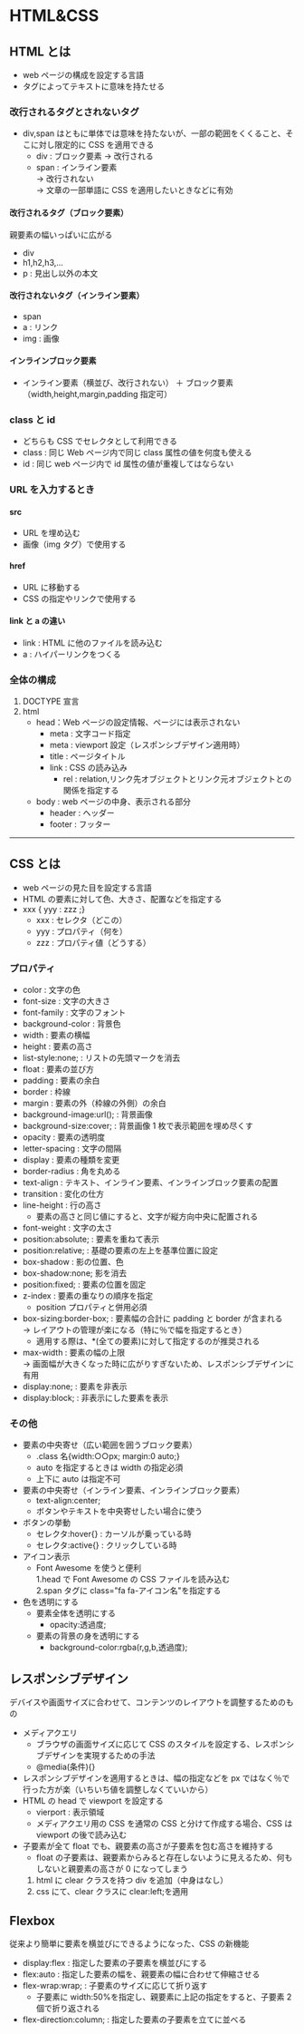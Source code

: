 # HTML&CSS

## HTML とは

- web ページの構成を設定する言語
- タグによってテキストに意味を持たせる

### 改行されるタグとされないタグ

- div,span はともに単体では意味を持たないが、一部の範囲をくくること、そこに対し限定的に CSS を適用できる
  - div : ブロック要素 → 改行される
  - span : インライン要素
    <br>→ 改行されない
    <br>→ 文章の一部単語に CSS を適用したいときなどに有効

#### 改行されるタグ（ブロック要素）

親要素の幅いっぱいに広がる

- div
- h1,h2,h3,...
- p : 見出し以外の本文

#### 改行されないタグ（インライン要素）

- span
- a : リンク
- img : 画像

#### インラインブロック要素

- インライン要素（横並び、改行されない） ＋ ブロック要素（width,height,margin,padding 指定可）

### class と id

- どちらも CSS でセレクタとして利用できる
- class : 同じ Web ページ内で同じ class 属性の値を何度も使える
- id : 同じ web ページ内で id 属性の値が重複してはならない

### URL を入力するとき

#### src

- URL を埋め込む
- 画像（img タグ）で使用する

#### href

- URL に移動する
- CSS の指定やリンクで使用する

#### link と a の違い

- link : HTML に他のファイルを読み込む
- a : ハイパーリンクをつくる

### 全体の構成

1. DOCTYPE 宣言
2. html
   - head：Web ページの設定情報、ページには表示されない
     - meta : 文字コード指定
     - meta : viewport 設定（レスポンシブデザイン適用時）
     - title : ページタイトル
     - link : CSS の読み込み
       - rel : relation,リンク先オブジェクトとリンク元オブジェクトとの関係を指定する
   - body : web ページの中身、表示される部分
     - header : ヘッダー
     - footer : フッター

---

## CSS とは

- web ページの見た目を設定する言語
- HTML の要素に対して色、大きさ、配置などを指定する
- xxx { yyy : zzz ;}
  - xxx : セレクタ（どこの）
  - yyy : プロパティ（何を）
  - zzz : プロパティ値（どうする）

### プロパティ

- color : 文字の色
- font-size : 文字の大きさ
- font-family : 文字のフォント
- background-color : 背景色
- width : 要素の横幅
- height : 要素の高さ
- list-style:none; : リストの先頭マークを消去
- float : 要素の並び方
- padding : 要素の余白
- border : 枠線
- margin : 要素の外（枠線の外側）の余白
- background-image:url(); : 背景画像
- background-size:cover; : 背景画像 1 枚で表示範囲を埋め尽くす
- opacity : 要素の透明度
- letter-spacing : 文字の間隔
- display : 要素の種類を変更
- border-radius : 角を丸める
- text-align : テキスト、インライン要素、インラインブロック要素の配置
- transition : 変化の仕方
- line-height : 行の高さ
  - 要素の高さと同じ値にすると、文字が縦方向中央に配置される
- font-weight : 文字の太さ
- position:absolute; : 要素を重ねて表示
- position:relative; : 基礎の要素の左上を基準位置に設定
- box-shadow : 影の位置、色
- box-shadow:none; 影を消去
- position:fixed; : 要素の位置を固定
- z-index : 要素の重なりの順序を指定
  - position プロパティと併用必須
- box-sizing:border-box; : 要素幅の合計に padding と border が含まれる<br>
  → レイアウトの管理が楽になる（特に％で幅を指定するとき）
  - 適用する際は、\*(全ての要素)に対して指定するのが推奨される
- max-width : 要素の幅の上限<br>
  → 画面幅が大きくなった時に広がりすぎないため、レスポンシブデザインに有用
- display:none; : 要素を非表示
- display:block; : 非表示にした要素を表示

### その他

- 要素の中央寄せ（広い範囲を囲うブロック要素）
  - .class 名{width:○○px; margin:0 auto;}
  - auto を指定するときは width の指定必須
  - 上下に auto は指定不可
- 要素の中央寄せ（インライン要素、インラインブロック要素）
  - text-align:center;
  - ボタンやテキストを中央寄せしたい場合に使う
- ボタンの挙動
  - セレクタ:hover{} : カーソルが乗っている時
  - セレクタ:active{} : クリックしている時
- アイコン表示
  - Font Awesome を使うと便利<br>
    1.head で Font Awesome の CSS ファイルを読み込む<br>
    2.span タグに class="fa fa-アイコン名"を指定する
- 色を透明にする
  - 要素全体を透明にする
    - opacity:透過度;
  - 要素の背景の身を透明にする
    - background-color:rgba(r,g,b,透過度);

## レスポンシブデザイン

デバイスや画面サイズに合わせて、コンテンツのレイアウトを調整するためのもの

- メディアクエリ
  - ブラウザの画面サイズに応じて CSS のスタイルを設定する、レスポンシブデザインを実現するための手法
  - @media(条件){}
- レスポンシブデザインを適用するときは、幅の指定などを px ではなく％で行った方が楽（いちいち値を調整しなくていいから）
- HTML の head で viewport を設定する
  - vierport : 表示領域
  - メディアクエリ用の CSS を通常の CSS と分けて作成する場合、CSS は viewport の後で読み込む
- 子要素が全て float でも、親要素の高さが子要素を包む高さを維持する
  - float の子要素は、親要素からみると存在しないように見えるため、何もしないと親要素の高さが 0 になってしまう
  1. html に clear クラスを持つ div を追加（中身はなし）
  2. css にて、clear クラスに clear:left;を適用

## Flexbox

従来より簡単に要素を横並びにできるようになった、CSS の新機能

- display:flex : 指定した要素の子要素を横並びにする
- flex:auto : 指定した要素の幅を、親要素の幅に合わせて伸縮させる
- flex-wrap:wrap; : 子要素のサイズに応じて折り返す
  - 子要素に width:50%を指定し、親要素に上記の指定をすると、子要素 2 個で折り返される
- flex-direction:column; : 指定した要素の子要素を立てに並べる
